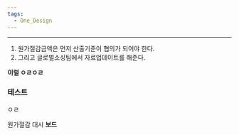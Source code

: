 ```yaml
---
tags:
  - One_Design
---
```


---

1. 원가절감금액은 먼저 산출기준이 협의가 되어야 한다.
2. 그리고 글로벌소싱팀에서 자료업데이트를 해준다.


**이럴 ㅇㄹㅇㄹ**

### 테스트
ㅇㄹ


원가절감 대시 **보드**





